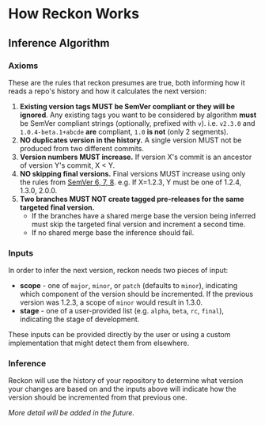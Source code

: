 # How Reckon Works

## Inference Algorithm

### Axioms

These are the rules that reckon presumes are true, both informing how it reads a repo's history and how it calculates the next version:

1. **Existing version tags MUST be SemVer compliant or they will be ignored**. Any existing tags you want to be considered by algorithm **must** be SemVer compliant strings (optionally, prefixed with `v`). i.e. `v2.3.0` and `1.0.4-beta.1+abcde` **are** compliant, `1.0` **is not** (only 2 segments).
1. **NO duplicates version in the history.** A single version MUST not be produced from two different commits.
1. **Version numbers MUST increase.** If version X's commit is an ancestor of version Y's commit, X < Y.
1. **NO skipping final versions.** Final versions MUST increase using only the rules from [SemVer 6, 7, 8](http://semver.org/spec/v2.0.0.html). e.g. If X=1.2.3, Y must be one of 1.2.4, 1.3.0, 2.0.0.
1. **Two branches MUST NOT create tagged pre-releases for the same targeted final version.**
    * If the branches have a shared merge base the version being inferred must skip the targeted final version and increment a second time.
    * If no shared merge base the inference should fail.


### Inputs

In order to infer the next version, reckon needs two pieces of input:

- **scope** - one of `major`, `minor`, or `patch` (defaults to `minor`), indicating which component of the version should be incremented. If the previous version was 1.2.3, a scope of `minor` would result in 1.3.0.
- **stage** - one of a user-provided list (e.g. `alpha`, `beta`, `rc`, `final`), indicating the stage of development.

These inputs can be provided directly by the user or using a custom implementation that might detect them from elsewhere.

### Inference

Reckon will use the history of your repository to determine what version your changes are based on and the inputs above will indicate how the version should be incremented from that previous one.

_More detail will be added in the future._
